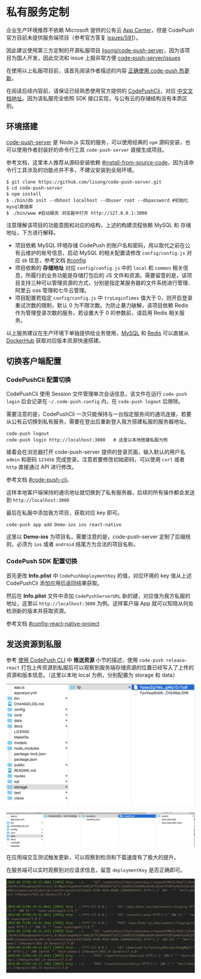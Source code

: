 # 私有服务定制

企业生产环境推荐不依赖 Microsoft 提供的公有云 [App Center](https://appcenter.ms/apps)，但是 CodePush 官方目前未提供服务端项目（参考官方答复 [issues/591](https://github.com/Microsoft/react-native-code-push/issues/591)）。

因此建议使用第三方定制的开源私服项目 [lisong/code-push-server](https://github.com/lisong/code-push-server)，因为该项目为国人开发，因此交流和 issue 上报非常方便 [code-push-server/issues](https://github.com/lisong/code-push-server/issues)

在使用以上私服项目前，请首先阅读作者描述的内容 [正确使用 code-push 热更新](https://github.com/lisong/code-push-server#%E6%AD%A3%E7%A1%AE%E4%BD%BF%E7%94%A8code-push%E7%83%AD%E6%9B%B4%E6%96%B0)。

在阅读后续内容前，请保证已经熟悉使用官方提供的 [CodePushCli](https://github.com/Microsoft/code-push/tree/master/cli)，对应 [中文文档地址](https://github.com/Microsoft/code-push/blob/master/cli/README-cn.md)。因为该私服完全依照 SDK 接口实现，与公有云的存储结构没有本质区别。

## 环境搭建

[code-push-server](https://github.com/lisong/code-push-server) 是 Node.js 实现的服务，可以使用经典的 `npm` 源码安装，也可以使用作者封装好的命令行工具 `code-push-server` 直接生成项目。

参考文档，这里本人推荐从源码安装依赖 [#install-from-source-code](https://github.com/lisong/code-push-server#install-from-source-code)，因为该命令行工具涉及的功能点并不多，不建议安装到全局环境。

```
$ git clone https://github.com/lisong/code-push-server.git
$ cd code-push-server
$ npm install
$ ./bin/db init --dbhost localhost --dbuser root --dbpassword #初始化mysql数据库
$ ./bin/www #启动服务 浏览器中打开 http://127.0.0.1:3000
```

注意理解该项目的功能意图和对应的结构，上述的构建流程依赖 MySQL 和 存储地址，下方进行解释。

- 项目依赖 MySQL 环境存储 CodePush 的账户名和密码，用以取代之前在公有云维护的账号信息，启动 MySQL 的相关配置请修改 `config/config.js` 对应 `db` 信息，参考文档 [#config](https://github.com/lisong/code-push-server#config)
- 项目依赖的 __存储地址__ 对应 `config/config.js` 中的 `local` 和 `common` 相关信息，所履行的业务功能是存储打包后的 JS 文件和资源。需要留意的是，该项目支持三种可以管理资源的方式，分别是指定某服务器的文件系统进行管理、阿里云 oss 管理和七牛云管理。
- 项目配置若指定 `config/config.js` 中 `tryLoginTimes` 值大于 0，则开启登录重试次数的限制，默认 0 为不限次数。为防止暴力破解，该项目依赖 Redis 作为管理登录次数的服务，若设置大于 0 的参数前，请启用 Redis 相关服务。

以上服务建议在生产环境下单独提供给业务使用，[MySQL](https://hub.docker.com/_/mysql/) 和 [Redis](https://hub.docker.com/_/redis/) 可以直接从 [DockerHub](https://hub.docker.com/) 获取对应版本资源快速搭建。

## 切换客户端配置

### CodePushCli 配置切换

CodePushCli 使用 Session 文件管理单次会话信息，该文件在运行 `code-push login` 后会记录在 `~/.code-push.config` 内，在 `code-push logout` 后擦除。

需要注意的是，CodePushCli 一次只能保持与一台指定服务间的通讯连接，若要从公有云切换到私有服务，需要在登出后重新登入我方搭建私服的服务器地址。

```
code-push logout
code-push login http://localhost:3000	# 这里以本地搭建私服为例
```

接着会在浏览器打开 code-push-server 提供的登录页面，输入默认的用户名 `admin` 和密码 `123456` 完成登录。注意若要修改初始密码，可以使用 `curl` 或者 `http` 直接通过 API 进行修改。

参考文档 [#code-push-cli](https://github.com/lisong/code-push-server#code-push-cli)。

这样本地客户端保持的通讯地址就切换到了私有服务器，后续的所有操作都会发送到 `http://localhost:3000`

最后在私服中添加我方项目，获取对应 key 即可。

```
code-push app add Demo-ios ios react-native
```

这里以 __Demo-ios__ 为项目名，需要注意的是，code-push-server 定制了后缀规则，必须为 `ios` 或者 `android` 结尾方为合法的项目名称。

### CodePush SDK 配置切换

首先更改 __Info.plist__ 中 `CodePushDeploymentKey` 的值，对应环境的 key 值从上述 CodePushCli 添加应用后返回结果获取。

然后在 __Info.plist__ 文件中添加 `CodePushServerURL` 新的键，对应值为我方私服的地址，这里以 `http://localhost:3000` 为例。这样客户端 App 就可以知晓从何处检测新的版本并获取资源。

参考文档 [#config-react-native-project](https://github.com/lisong/code-push-server#config-react-native-project)

## 发送资源到私服

参考 [使用 CodePush CLI](./usage-cli.md) 中 __推送资源__ 小节的描述，使用 `code-push release-react` 打包上传资源到私服后可以观察到服务端存储资源的位置已经写入了上传的资源和版本信息。（这里以本地 local 为例，分别配置为 storage 和 data）

![storage](./images/storage.png)

![data](./images/data.png)


在应用端交互测试触发更新，可以观察到检测和下载速度有了极大的提升。

在服务端可以实时观察到对应请求信息，留意 `deploymentKey` 是否正确即可。

![code-push-server-log](./images/code-push-server-log.png)

